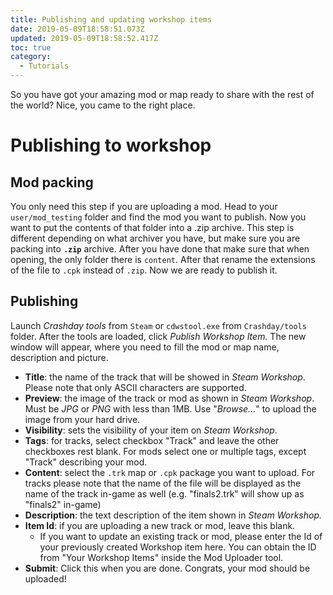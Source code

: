 ```yaml
---
title: Publishing and updating workshop items
date: 2019-05-09T18:58:51.073Z
updated: 2019-05-09T18:58:52.417Z
toc: true
category:
  - Tutorials
---
```

So you have got your amazing mod or map ready to share with the rest of the world? Nice, you came to the right place.

# Publishing to workshop

## Mod packing

You only need this step if you are uploading a mod. Head to your `user/mod_testing` folder and find the mod you want to publish. Now you want to put the contents of that folder into a .zip archive. This step is different depending on what archiver you have, but make sure you are packing into **`.zip`** archive. After you have done that make sure that when opening, the only folder there is `content`. After that rename the extensions of the file to `.cpk` instead of `.zip`. Now we are ready to publish it. 

## Publishing

Launch _Crashday tools_ from `Steam` or `cdwstool.exe` from `Crashday/tools` folder. After the tools are loaded, click _Publish Workshop Item._ The new window will appear, where you need to fill the mod or map name, description and picture.

* **Title**: the name of the track that will be showed in _Steam Workshop_. Please note that only ASCII characters are supported.
* **Preview**: the image of the track or mod as shown in _Steam Workshop_. Must be _JPG_ or _PNG_ with less than 1MB. Use "_Browse..._" to upload the image from your hard drive.
* **Visibility**: sets the visibility of your item on _Steam Workshop_.
* **Tags**: for tracks, select checkbox "Track" and leave the other checkboxes rest blank. For mods select one or multiple tags, except "Track" describing your mod.
* **Content**: select the `.trk` map or `.cpk` package you want to upload. For tracks please note that the name of the file will be displayed as the name of the track in-game as well (e.g. "finals2.trk" will show up as "finals2" in-game)
* **Description**: the text description of the item shown in _Steam Workshop._
* **Item Id**: if you are uploading a new track or mod, leave this blank. 
  * If you want to update an existing track or mod, please enter the Id of your previously created Workshop item here. You can obtain the ID from "Your Workshop Items" inside the Mod Uploader tool.
* **Submit**: Click this when you are done. Congrats, your mod should be uploaded!
